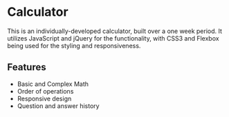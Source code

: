# Calculator

This is an individually-developed calculator, built over a one week period. It utilizes JavaScript and jQuery for the functionality, with CSS3 and Flexbox being used for the styling and responsiveness. 

## Features

- Basic and Complex Math
- Order of operations
- Responsive design
- Question and answer history